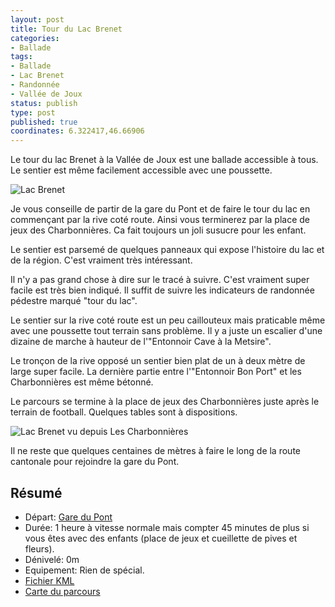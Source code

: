 ```yaml
---
layout: post
title: Tour du Lac Brenet
categories:
- Ballade
tags:
- Ballade
- Lac Brenet
- Randonnée
- Vallée de Joux
status: publish
type: post
published: true
coordinates: 6.322417,46.66906
---
```


Le tour du lac Brenet à la Vallée de Joux est une ballade accessible à tous. Le sentier est même facilement accessible avec une poussette.<!--more-->

![Lac Brenet](https://dlgjp9x71cipk.cloudfront.net/2013/06/1370288898.jpg)

Je vous conseille de partir de la gare du Pont et de faire le tour du lac en commençant par la rive coté route. Ainsi vous terminerez par la place de jeux des Charbonnières. Ca fait toujours un joli susucre pour les enfant.

Le sentier est parsemé de quelques panneaux qui expose l'histoire du lac et de la région. C'est vraiment très intéressant.

Il n'y a pas grand chose à dire sur le tracé à suivre. C'est vraiment super facile est très bien indiqué. Il suffit de suivre les indicateurs de randonnée pédestre marqué "tour du lac".

Le sentier sur la rive coté route est un peu caillouteux mais praticable même avec une poussette tout terrain sans problème. Il y a juste un escalier d'une dizaine de marche à hauteur de l'"Entonnoir Cave à la Metsire".

Le tronçon de la rive opposé un sentier bien plat de un à deux mètre de large super facile. La dernière partie entre l'"Entonnoir Bon Port" et les Charbonnières est même bétonné.

Le parcours se termine à la place de jeux des Charbonnières juste après le terrain de football. Quelques tables sont à dispositions.

![Lac Brenet vu depuis Les Charbonnières](https://dlgjp9x71cipk.cloudfront.net/2013/06/1370289026.jpg)

Il ne reste que quelques centaines de mètres à faire le long de la route cantonale pour rejoindre la gare du Pont.


## Résumé

- Départ: [Gare du Pont](https://www.google.com/maps/preview#!q=Suisse%2C+Le+Pont%2C+Gare)
- Durée: 1 heure à vitesse normale mais compter 45 minutes de plus si vous êtes avec des enfants (place de jeux et cueillette de pives et fleurs).
- Dénivelé: 0m
- Equipement: Rien de spécial.
- [Fichier KML](https://gist.github.com/alienlebarge/5700432)
- [Carte du parcours](http://map.admin.ch/?Y=515355&amp;X=169757.5&amp;zoom=7&amp;bgLayer=ch.swisstopo.pixelkarte-farbe&amp;layers=KML%7C%7Chttps%3A%2F%2Fgist.github.com%2Falienlebarge%2F5700432%2Fraw%2F7adcd7cf00a0310500c61742b4e4414ddbaae079%2FLacBrenet.kml&amp;layers_opacity=1&amp;layers_visibility=true&amp;time_current=latest&amp;lang=fr)
